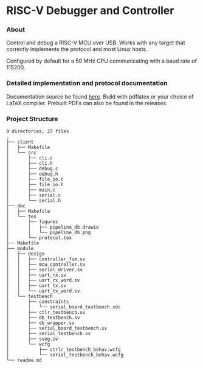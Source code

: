 # RISC-V Debugger and Controller #

### About ###
Control and debug a RISC-V MCU over USB. Works with any target that correctly implements the protocol and most Linux hosts.

Configured by default for a 50 MHz CPU communicating with a baud rate of 115200.

### Detailed implementation and protocol documentation ###
Documentation source be found [here](https://github.com/trmckay/pipeline-debugger/tree/master/doc). Build with pdflatex or your choice of LaTeX compiler. Prebuilt PDFs can also be found in the releases.

### Project Structure ###
```
9 directories, 27 files
.
├── client
│   ├── Makefile
│   └── src
│       ├── cli.c
│       ├── cli.h
│       ├── debug.c
│       ├── debug.h
│       ├── file_io.c
│       ├── file_io.h
│       ├── main.c
│       ├── serial.c
│       └── serial.h
├── doc
│   ├── Makefile
│   └── tex
│       ├── figures
│       │   ├── pipeline_db.drawio
│       │   └── pipeline_db.png
│       └── protocol.tex
├── Makefile
├── module
│   ├── design
│   │   ├── controller_fsm.sv
│   │   ├── mcu_controller.sv
│   │   ├── serial_driver.sv
│   │   ├── uart_rx.sv
│   │   ├── uart_rx_word.sv
│   │   ├── uart_tx.sv
│   │   └── uart_tx_word.sv
│   └── testbench
│       ├── constraints
│       │   └── serial_board_testbench.xdc
│       ├── ctlr_testbench.sv
│       ├── db_testbench.sv
│       ├── db_wrapper.sv
│       ├── serial_board_testbench.sv
│       ├── serial_testbench.sv
│       ├── sseg.sv
│       └── wcfg
│           ├── ctrlr_testbench_behav.wcfg
│           └── serial_testbench_behav.wcfg
└── readme.md
```
